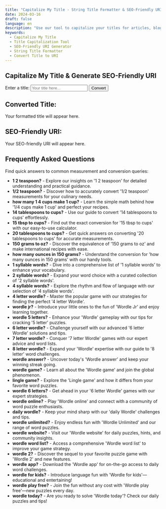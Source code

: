 ```yaml
---
title: "Capitalize My Title - String Title Formatter & SEO-Friendly URI Generator"
date: 2024-03-16
draft: false
language: en
description: "Use our tool to capitalize your titles for articles, blogs, or any project. Plus, instantly generate an SEO-friendly URI by converting spaces to dashes and making all characters lowercase."
keywords:
  - Capitalize My Title
  - Title Capitalization Tool
  - SEO-Friendly URI Generator
  - String Title Formatter
  - Convert Title to URI
---
```


<!-- @format -->

<section class="py-10 px-4">
  <div class="max-w-lg mx-auto">
    <h1 class="text-4xl font-bold text-gray-900 dark:text-white text-center mb-10">Capitalize My Title & Generate SEO-Friendly URI</h1>
    <div class="flex flex-col space-y-6">
      <label for="titleInput" class="block text-xl font-medium text-gray-900 dark:text-gray-300">Enter a title:</label>
      <input type="text" id="titleInput" name="titleInput" class="px-4 py-3 text-lg text-gray-900 bg-white border border-gray-300 rounded-md shadow-sm focus:ring-blue-500 focus:border-blue-500 dark:border-gray-600 dark:bg-gray-800 dark:text-white transition-all duration-200 ease-in-out" placeholder="Your title here...">
      <button onclick="convertTitle()" class="px-6 py-3 text-xl font-semibold transition-colors duration-200 bg-blue-600 rounded-md hover:bg-blue-700 focus:outline-none focus:ring-2 focus:ring-blue-500 dark:bg-blue-700 dark:hover:bg-blue-800 dark:focus:ring-blue-900 shadow-lg w-full">Convert</button>
      <h2 class="text-2xl font-semibold text-gray-900 dark:text-white mt-10">Converted Title:</h2>
      <p id="convertedTitle" class="text-lg text-gray-800 dark:text-gray-300">Your formatted title will appear here.</p>
      <h2 class="text-2xl font-semibold text-gray-900 dark:text-white mt-6">SEO-Friendly URI:</h2>
      <p id="seoUri" class="text-lg text-gray-800 dark:text-gray-300">Your SEO-friendly URI will appear here.</p>
    </div>

<!-- SEO Content / FAQ Section -->
<div class="mt-12">
  <h2 class="text-lg font-semibold text-gray-900 dark:text-white">Frequently Asked Questions</h2>
  <p class="mt-4 text-gray-600 dark:text-gray-400">Find quick answers to common measurement and conversion queries:</p>
  <ul>
    <li><strong>1 2 teaspoon?</strong> - Explore our insights on '1 2 teaspoon' for detailed understanding and practical guidance.</li>
    <li><strong>1/2 teaspoon?</strong> - Discover how to accurately convert '1/2 teaspoon' measurements for your culinary needs.</li>
    <li><strong>how many 1 4 cups make 1 cup?</strong> - Learn the simple math behind how '1/4 cups make 1 cup' and perfect your recipes.</li>
    <li><strong>14 tablespoons to cups?</strong> - Use our guide to convert '14 tablespoons to cups' effortlessly.</li>
    <li><strong>15 tbsp to cups?</strong> - Find out the exact conversion for '15 tbsp to cups' with our easy-to-use calculator.</li>
    <li><strong>20 tablespoons to cups?</strong> - Get quick answers on converting '20 tablespoons to cups' for accurate measurements.</li>
    <li><strong>150 grams to oz?</strong> - Discover the equivalence of '150 grams to oz' and make international recipes with ease.</li>
    <li><strong>how many ounces in 150 grams?</strong> - Understand the conversion for 'how many ounces in 150 grams' with our handy tools.</li>
    <li><strong>1 syllable words?</strong> - Dive into a comprehensive list of '1 syllable words' to enhance your vocabulary.</li>
    <li><strong>2 syllable words?</strong> - Expand your word choice with a curated collection of '2 syllable words'.</li>
    <li><strong>4 syllable words?</strong> - Explore the rhythm and flow of language with our selection of '4 syllable words'.</li>
    <li><strong>4 letter wordle?</strong> - Master the popular game with our strategies for finding the perfect '4 letter Wordle'.</li>
    <li><strong>wordle jr?</strong> - Introduce your little ones to the fun of 'Wordle Jr' and enjoy learning together.</li>
    <li><strong>wordle 5 letters?</strong> - Enhance your 'Wordle' gameplay with our tips for cracking '5 letter' puzzles.</li>
    <li><strong>6 letter wordle?</strong> - Challenge yourself with our advanced '6 letter Wordle' solutions and tips.</li>
    <li><strong>7 letter wordle?</strong> - Conquer '7 letter Wordle' games with our expert advice and word lists.</li>
    <li><strong>8 letter wordle?</strong> - Expand your 'Wordle' expertise with our guide to '8 letter' word challenges.</li>
    <li><strong>wordle answer?</strong> - Uncover today's 'Wordle answer' and keep your winning streak going.</li>
    <li><strong>wordle game?</strong> - Learn all about the 'Wordle game' and join the global phenomenon.</li>
    <li><strong>lingle game?</strong> - Explore the 'Lingle game' and how it differs from your favorite word puzzles.</li>
    <li><strong>wordle 6 letters?</strong> - Get ahead in your '6 letter Wordle' games with our expert strategies.</li>
    <li><strong>wordle online?</strong> - Play 'Wordle online' and connect with a community of word puzzle enthusiasts.</li>
    <li><strong>daily wordle?</strong> - Keep your mind sharp with our 'daily Wordle' challenges and tips.</li>
    <li><strong>wordle unlimited?</strong> - Enjoy endless fun with 'Wordle Unlimited' and our range of word puzzles.</li>
    <li><strong>wordle website?</strong> - Visit our 'Wordle website' for daily puzzles, hints, and community insights.</li>
    <li><strong>wordle word list?</strong> - Access a comprehensive 'Wordle word list' to improve your game strategy.</li>
    <li><strong>wordle 2?</strong> - Discover the sequel to your favorite puzzle game with 'Wordle 2' and new features.</li>
    <li><strong>wordle app?</strong> - Download the 'Wordle app' for on-the-go access to daily word challenges.</li>
    <li><strong>wordle for kids?</strong> - Introduce language fun with 'Wordle for kids'—educational and entertaining!</li>
    <li><strong>wordle play free?</strong> - Join the fun without any cost with 'Wordle play free'—new puzzles every day.</li>
    <li><strong>wordle today?</strong> - Are you ready to solve 'Wordle today'? Check our daily puzzles and tips!</li>
  </ul>
</div>

  </div>



</section>





<script>
  function convertTitle() {
    const titleInput = document.getElementById('titleInput').value;
    const convertedTitle = titleInput
      .toLowerCase()
      .split(' ')
      .map(word => word.charAt(0).toUpperCase() + word.slice(1))
      .join(' ');
    const seoUri = titleInput.toLowerCase().replace(/\s+/g, '-');

    document.getElementById('convertedTitle').textContent = convertedTitle;
    document.getElementById('seoUri').textContent = seoUri;
  }
</script>
